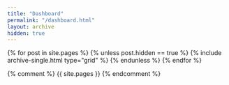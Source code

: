 ```yaml
---
title: "Dashboard"
permalink: "/dashboard.html"
layout: archive
hidden: true
---
```


<div class="grid__wrapper">
  {% for post in site.pages %}
    {% unless post.hidden == true %}
      {% include archive-single.html type="grid" %}
    {% endunless %}
  {% endfor %}
</div>

{% comment %}
{{ site.pages }}
{% endcomment %}
